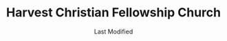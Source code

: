 ---
layout: location-page
date: Last Modified
description: "Local COVID-19 testing is available at Harvest Christian Fellowship Church in Riverside, California, USA."
permalink: "locations/california/riverside/harvest-christian-fellowship-church/"
tags:
  - locations
  - california
title: Harvest Christian Fellowship Church
state: California
stateAbbr: CA
hood: "Riverside"
address: "6115 Arlington Ave"
city: "Riverside"
zip: "92504"
mapUrl: "http://maps.apple.com/?q=Harvest+Christian+Fellowship+Church&address=6115+Arlington+Ave,Riverside,California,92504"
locationType: Drive-thru
phone: "800-945-6171 "
website: "undefined"
onlineBooking: undefined
closed: undefined
closedUpdate: April 17th, 2020
notes: "By appointment only. Only for individuals with symptoms. Open to all."
days: Contact for hours of operation.
ctaMessage: Call 800-945-6171 
ctaUrl: "tel:800-945-6171"
---